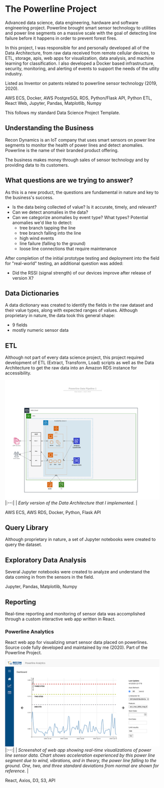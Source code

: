 # The Powerline Project
Advanced data science, data engineering, hardware and software engineering project.  Powerline brought smart sensor technology to utilities and power line segments on a massive scale with the goal of detecting line failure before it happens in order to prevent forest fires.

In this project, I was responsible for and personally developed all of the Data Architecture, from raw data received from remote cellular devices, to ETL, storage, apis, web apps for visualization, data analysis, and machine learning for classification.  I also developed a Docker based infrastructure, security, monitoring, and alerting of events to support the needs of the utlity industry.  

Listed as Inventor on patents related to powerline sensor technology (2019, 2020).

AWS ECS, Docker, AWS PostgreSQL RDS, Python/Flask API, Python ETL, React Web, Jupyter, Pandas, Matplotlib, Numpy

This follows my standard Data Science Project Template.

## Understanding the Business

Recon Dynamics is an IoT company that uses smart sensors on power line segments to monitor the health of power lines and detect anomalies.  Powerline is the name of their branded product offering.

The business makes money through sales of sensor technology and by providing data to its customers.

## What questions are we trying to answer?

As this is a new product, the questions are fundamental in nature and key to the business's success.

- Is the data being collected of value?  Is it accurate, timely, and relevant?
- Can we detect anomalies in the data?
- Can we categorize anomalies by event type?  What types?  Potential anomalies we'd like to detect:
   - tree branch tapping the line
   - tree branch falling into the line
   - high wind events
   - line failure (falling to the ground)
   - loose line connections that require maintenance

After completion of the initial prototype testing and deployment into the field for "real-world" testing, an additional question was added:

- Did the RSSI (signal strength) of our devices improve after release of version X?

## Data Dictionaries

A data dictionary was created to identify the fields in the raw dataset and their value types, along with expected ranges of values.  Although proprietary in nature, the data took this general shape:

- 9 fields
- mostly numeric sensor data

## ETL

Although not part of every data science project, this project required development of ETL (Extract, Transform, Load) scripts as well as the Data Architecture to get the raw data into an Amazon RDS instance for accessibility.

![Data Architecture](images/powerline-data-pipeline.png)
|:--:|
| *Early version of the Data Architecture that I implemented.* |

AWS ECS, AWS RDS, Docker, Python, Flask API

## Query Library

Although proprietary in nature, a set of Jupyter notebooks were created to query the dataset.

## Exploratory Data Analysis

Several Jupyter notebooks were created to analyze and understand the data coming in from the sensors in the field.

Jupyter, Pandas, Matplotlib, Numpy

## Reporting

Real-time reporting and monitoring of sensor data was accomplished through a custom interactive web app written in React.

### Powerline Analytics

React web app for visualizing smart sensor data placed on powerlines.  Source code fully developed and maintained by me (2020).  Part of the Powerline Project.

![Visualization of power line sensor data](images/powerline-analytics.png)
|:--:| 
| *Screenshot of web app showing real-time visualizations of power line sensor data.  Chart shows acceleration experienced by this power line segment due to wind, vibrations, and in theory, the power line falling to the ground.  One, two, and three standard deviations from normal are shown for reference.* |

React, Axios, D3, S3, API




